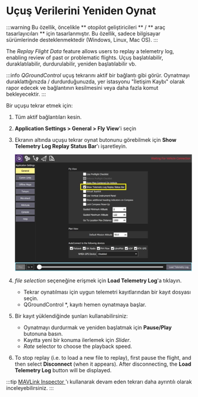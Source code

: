 # Uçuş Verilerini Yeniden Oynat

:::warning
Bu özellik, öncelikle \*\* otopilot geliştiricileri \*\* / \*\* araç tasarlayıcıları \*\* için tasarlanmıştır.
Bu özellik, sadece bilgisayar sürümlerinde desteklenmektedir (Windows, Linux, Mac OS).
:::

The _Replay Flight Data_ feature allows users to replay a telemetry log, enabling review of past or problematic flights.
Uçuş başlatılabilir, duraklatılabilir, durdurulabilir, yeniden başlatılabilir vb.

:::info
_QGroundControl_ uçuş tekrarını aktif bir bağlantı gibi görür.
Oynatmayı duraklattığınızda / durdurduğunuzda, yer istasyonu "İletişim Kaybı" olarak rapor edecek ve bağlantının kesilmesini veya daha fazla komut bekleyecektir.
:::

Bir uçuşu tekrar etmek için:

1. Tüm aktif bağlantıları kesin.

2. **Application Settings > General > Fly View**'i seçin

3. Ekranın altında uçuşu tekrar oynat butonunu görebilmek için **Show Telemetry Log Replay Status Bar**'ı işaretleyin.

   ![Uçuş Tekrarını Aç / Kapat](../../../assets/fly/flight_replay/flight_replay_toggle.jpg)

4. _file selection_ seçeneğine erişmek için **Load Telemetry Log**'a tıklayın.
   - Tekrar oynatılması için uygun telemetri kayıtlarından bir kayıt dosyası seçin.
   - QGroundControl \*, kayıtı hemen oynatmaya başlar.

5. Bir kayıt yüklendiğinde şunları kullanabilirsiniz:
   - Oynatmayı durdurmak ve yeniden başlatmak için **Pause/Play** butonuna basın.
   - Kayıtta yeni bir konuma ilerlemek için _Slider_.
   - _Rate_ selector to choose the playback speed.

6. To stop replay (i.e. to load a new file to replay), first pause the flight, and then select **Disconnect** (when it appears).
   After disconnecting, the **Load Telemetry Log** button will be displayed.

:::tip
[ MAVLink Inspector ](../analyze_view/mavlink_inspector.md) 'ı kullanarak devam eden tekrarı daha ayrıntılı olarak inceleyebilirsiniz.
:::
